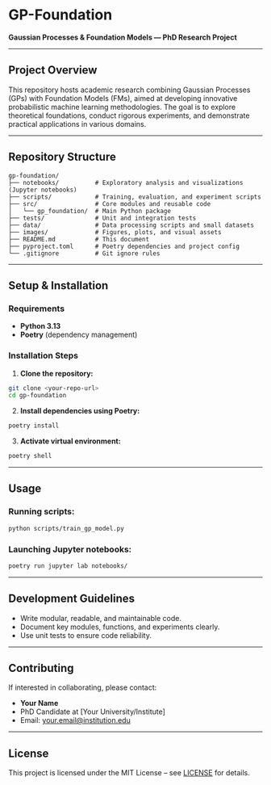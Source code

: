 # GP-Foundation

**Gaussian Processes & Foundation Models — PhD Research Project**

---

## Project Overview

This repository hosts academic research combining Gaussian Processes (GPs) with Foundation Models (FMs), aimed at developing innovative probabilistic machine learning methodologies. The goal is to explore theoretical foundations, conduct rigorous experiments, and demonstrate practical applications in various domains.

---

## Repository Structure

```
gp-foundation/
├── notebooks/          # Exploratory analysis and visualizations (Jupyter notebooks)
├── scripts/            # Training, evaluation, and experiment scripts
├── src/                # Core modules and reusable code
│   └── gp_foundation/  # Main Python package
├── tests/              # Unit and integration tests
├── data/               # Data processing scripts and small datasets
├── images/             # Figures, plots, and visual assets
├── README.md           # This document
├── pyproject.toml      # Poetry dependencies and project config
└── .gitignore          # Git ignore rules
```

---

## Setup & Installation

### Requirements

- **Python 3.13**
- **Poetry** (dependency management)

### Installation Steps

1. **Clone the repository:**

```bash
git clone <your-repo-url>
cd gp-foundation
```

2. **Install dependencies using Poetry:**

```bash
poetry install
```

3. **Activate virtual environment:**

```bash
poetry shell
```

---

## Usage

### Running scripts:

```bash
python scripts/train_gp_model.py
```

### Launching Jupyter notebooks:

```bash
poetry run jupyter lab notebooks/
```

---

## Development Guidelines

- Write modular, readable, and maintainable code.
- Document key modules, functions, and experiments clearly.
- Use unit tests to ensure code reliability.

---

## Contributing

If interested in collaborating, please contact:

- **Your Name**
- PhD Candidate at [Your University/Institute]
- Email: your.email@institution.edu

---

## License

This project is licensed under the MIT License – see [LICENSE](LICENSE) for details.
